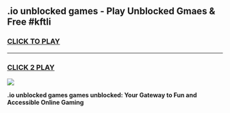 
## .io unblocked games - Play Unblocked Gmaes & Free #kftli
<h3>
<a href="https://premium.freeplayer.one?title=.io_unblocked_games&ref=01M">CLICK TO PLAY</a></h3>
<hr>

<h3>
<a href="https://premium.freeplayer.one?title=.io_unblocked_games&ref=01M">CLICK 2 PLAY</a>
  
</h3>

<a href="https://premium.freeplayer.one?title=.io_unblocked_games&ref=01M"><img src="https://clearcache.store/games.png"></a>


**.io unblocked games games unblocked: Your Gateway to Fun and Accessible Online Gaming**
